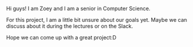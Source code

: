 Hi guys! I am Zoey and I am a senior in Computer Science.

For this project, I am a little bit unsure about our goals yet. Maybe we can discuss about it during the lectures or on the Slack. 

Hope we can come up with a great project:D
